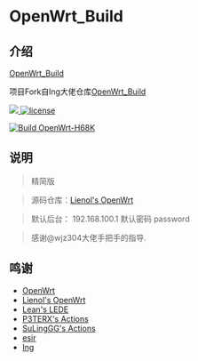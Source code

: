 # OpenWrt_Build

## 介绍  
[OpenWrt_Build](https://github.com/leesonaa/OpenWrt_Build)

项目Fork自Ing大佬仓库[OpenWrt_Build](https://github.com/wjz304/OpenWrt_Build)

<!-- version -->
<a href="https://github.com/leesonaa/OpenWrt_Build/releases">
<img src="https://img.shields.io/github/release-pre/leesonaa/OpenWrt_Build.svg?style=flat" >
</a>
<!-- license -->
<a href="https://github.com/leesonaa/OpenWrt_Build">
<img src="https://img.shields.io/github/license/mashape/apistatus.svg?style=flat" alt="license"/>
</a>

[![Build OpenWrt-H68K](https://github.com/leesonaa/OpenWrt_Build/actions/workflows/h68k.yml/badge.svg)](https://github.com/leesonaa/OpenWrt_Build/actions/workflows/h68k.yml)


## 说明
>精简版

>源码仓库：[Lienol's OpenWrt](https://github.com/Lienol/openwrt)  

>默认后台： 192.168.100.1 默认密码 password  

>感谢@wjz304大佬手把手的指导.


## 鸣谢
- [OpenWrt](https://github.com/openwrt/openwrt)
- [Lienol's OpenWrt](https://github.com/Lienol/openwrt)
- [Lean's LEDE](https://github.com/coolsnowwolf/lede)
- [P3TERX's Actions](https://github.com/P3TERX/Actions-OpenWrt)
- [SuLingGG's Actions](https://github.com/SuLingGG/OpenWrt-Rpi)
- [esir](https://github.com/esirplayground)
- [Ing](https://github.com/wjz304/OpenWrt_Build)
